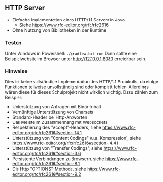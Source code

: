## HTTP Server

- Einfache Implementation eines HTTP/1.1 Servers in Java
    - Siehe https://www.rfc-editor.org/rfc/rfc2616
- Ohne Nutzung von Bibliotheken in der Runtime

### Testen

Unter Windows in Powershell: `./gradlew.bat run`
Dann sollte eine Beispielwebsite im Browser unter http://127.0.0.1:8080 erreichbar sein.

### Hinweise

Dies ist keine vollständige Implementation des HTTP/1.1 Protokolls, da einige Funktionen teilweise unvollständig sind
oder komplett fehlen. Allerdings wären diese für dieses Schulprojekt nicht wirklich wichtig. Dazu zählen zum Beispiel:

- Unterstützung von Anfragen mit Binär-Inhalt
- Vernünftige Unterstützung von Charsets
- Standard-Header bei Http-Antworten
- Das Meiste im Zusammenhang mit Websockets
- Respektierung des "Accept"-Headers, siehe https://www.rfc-editor.org/rfc/rfc2616#section-14.1
- Unterstützung von "Content Codings" (u.a. Kompression), siehe https://www.rfc-editor.org/rfc/rfc2616#section-14.41
- Unterstützung von "Transfer Codings", siehe https://www.rfc-editor.org/rfc/rfc2616#section-3.6
- Persistente Verbindungen zu Browsern, siehe https://www.rfc-editor.org/rfc/rfc2616#section-8.1
- Die Http "OPTIONS"-Methode, siehe https://www.rfc-editor.org/rfc/rfc2616#section-9.2
